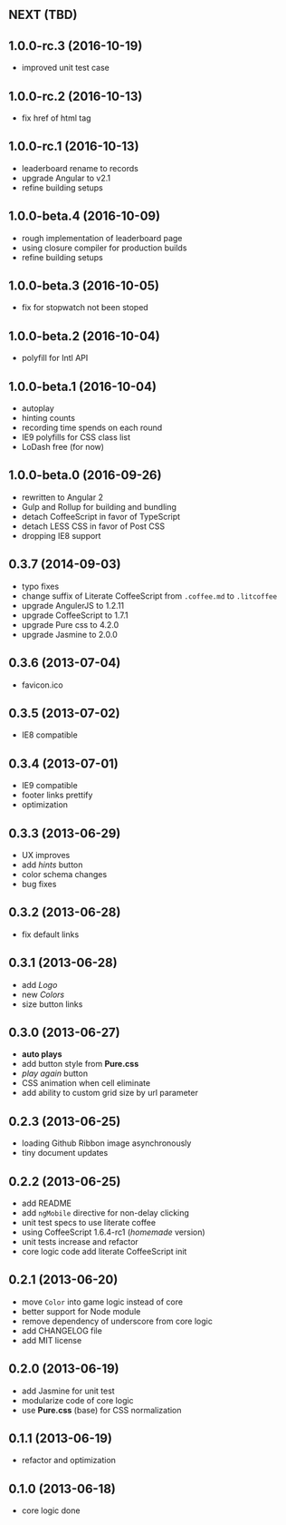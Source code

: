 ## NEXT (TBD)


## 1.0.0-rc.3 (2016-10-19)

- improved unit test case


## 1.0.0-rc.2 (2016-10-13)

- fix href of html <base> tag


## 1.0.0-rc.1 (2016-10-13)

- leaderboard rename to records
- upgrade Angular to v2.1
- refine building setups


## 1.0.0-beta.4 (2016-10-09)

- rough implementation of leaderboard page
- using closure compiler for production builds
- refine building setups


## 1.0.0-beta.3 (2016-10-05)

- fix for stopwatch not been stoped


## 1.0.0-beta.2 (2016-10-04)

- polyfill for Intl API


## 1.0.0-beta.1 (2016-10-04)

- autoplay
- hinting counts
- recording time spends on each round
- IE9 polyfills for CSS class list
- LoDash free (for now)


## 1.0.0-beta.0 (2016-09-26)

- rewritten to Angular 2
- Gulp and Rollup for building and bundling
- detach CoffeeScript in favor of TypeScript
- detach LESS CSS in favor of Post CSS
- dropping IE8 support


## 0.3.7 (2014-09-03)

- typo fixes
- change suffix of Literate CoffeeScript from `.coffee.md` to `.litcoffee`
- upgrade AngulerJS to 1.2.11
- upgrade CoffeeScript to 1.7.1
- upgrade Pure css to 4.2.0
- upgrade Jasmine to 2.0.0


## 0.3.6 (2013-07-04)

- favicon.ico


## 0.3.5 (2013-07-02)

- IE8 compatible


## 0.3.4 (2013-07-01)

- IE9 compatible
- footer links prettify
- optimization


## 0.3.3 (2013-06-29)

- UX improves
- add _hints_ button
- color schema changes
- bug fixes


## 0.3.2 (2013-06-28)

- fix default links


## 0.3.1 (2013-06-28)

- add _Logo_
- new _Colors_
- size button links


## 0.3.0 (2013-06-27)

- **auto plays**
- add button style from **Pure.css**
- _play again_ button
- CSS animation when cell eliminate
- add ability to custom grid size by url parameter


## 0.2.3 (2013-06-25)

- loading Github Ribbon image asynchronously
- tiny document updates


## 0.2.2 (2013-06-25)

- add README
- add `ngMobile` directive for non-delay clicking
- unit test specs to use literate coffee
- using CoffeeScript 1.6.4-rc1 (*homemade* version)
- unit tests increase and refactor
- core logic code add literate CoffeeScript init


## 0.2.1 (2013-06-20)

- move `Color` into game logic instead of core
- better support for Node module
- remove dependency of underscore from core logic
- add CHANGELOG file
- add MIT license


## 0.2.0 (2013-06-19)

- add Jasmine for unit test
- modularize code of core logic
- use **Pure.css** (base) for CSS normalization


## 0.1.1 (2013-06-19)

- refactor and optimization


## 0.1.0 (2013-06-18)

- core logic done
